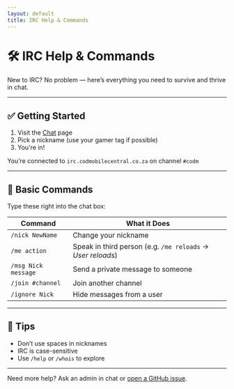 ```yaml
---
layout: default
title: IRC Help & Commands
---
```


# 🛠 IRC Help & Commands

New to IRC? No problem — here’s everything you need to survive and thrive in chat.

---

## ✅ Getting Started

1. Visit the [Chat](/chat) page
2. Pick a nickname (use your gamer tag if possible)
3. You're in!

You’re connected to `irc.codmobilecentral.co.za` on channel `#codm`

---

## 💬 Basic Commands

Type these right into the chat box:

| Command | What it Does |
|---------|---------------|
| `/nick NewName` | Change your nickname |
| `/me action` | Speak in third person (e.g. `/me reloads` → *User reloads*) |
| `/msg Nick message` | Send a private message to someone |
| `/join #channel` | Join another channel |
| `/ignore Nick` | Hide messages from a user |

---

## 🧠 Tips
- Don’t use spaces in nicknames
- IRC is case-sensitive
- Use `/help` or `/whois` to explore

---

Need more help? Ask an admin in chat or [open a GitHub issue](https://github.com/HiggsInc/codmobilecentral/issues).
